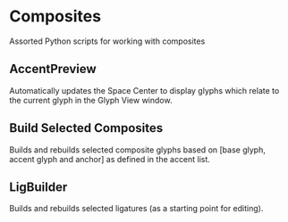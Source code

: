 Composites
==========
Assorted Python scripts for working with composites

AccentPreview
-------------
Automatically updates the Space Center to display glyphs which relate to the current glyph in the Glyph View window.

Build Selected Composites
-------------------------
Builds and rebuilds selected composite glyphs based on [base glyph, accent glyph and anchor] as defined in the accent list.

LigBuilder
-------------
Builds and rebuilds selected ligatures (as a starting point for editing).